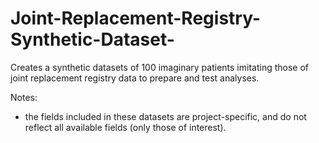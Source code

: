 # Joint-Replacement-Registry-Synthetic-Dataset-
Creates a synthetic datasets of 100 imaginary patients imitating those of joint replacement registry data to prepare and test analyses. 

Notes: 
- the fields included in these datasets are project-specific, and do not reflect all available fields (only those of interest). 
